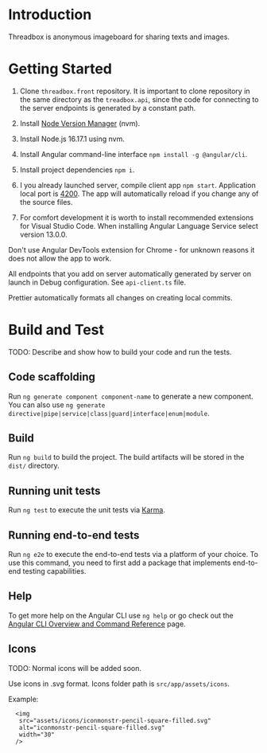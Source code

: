 # Introduction

Threadbox is anonymous imageboard for sharing texts and images.

# Getting Started

1. Clone `threadbox.front` repository. It is important to clone repository in the same directory as the `treadbox.api`, since the code for connecting to the server endpoints is generated by a constant path.

2. Install [Node Version Manager](https://github.com/nvm-sh/nvm#important-notes) (nvm).

3. Install Node.js 16.17.1 using nvm.

4. Install Angular command-line interface `npm install -g @angular/cli`.

5. Install project dependencies `npm i`.

6. I you already launched server, compile client app `npm start`. Application local port is [4200](http://localhost:4200). The app will automatically reload if you change any of the source files.

7. For comfort development it is worth to install recommended extensions for Visual Studio Code. When installing Angular Language Service select version 13.0.0.

Don't use Angular DevTools extension for Chrome - for unknown reasons it does not allow the app to work.

All endpoints that you add on server automatically generated by server on launch in Debug configuration. See `api-client.ts` file.

Prettier automatically formats all changes on creating local commits.

# Build and Test

TODO: Describe and show how to build your code and run the tests.

## Code scaffolding

Run `ng generate component component-name` to generate a new component. You can also use `ng generate directive|pipe|service|class|guard|interface|enum|module`.

## Build

Run `ng build` to build the project. The build artifacts will be stored in the `dist/` directory.

## Running unit tests

Run `ng test` to execute the unit tests via [Karma](https://karma-runner.github.io).

## Running end-to-end tests

Run `ng e2e` to execute the end-to-end tests via a platform of your choice. To use this command, you need to first add a package that implements end-to-end testing capabilities.

## Help

To get more help on the Angular CLI use `ng help` or go check out the [Angular CLI Overview and Command Reference](https://angular.io/cli) page.

## Icons

TODO: Normal icons will be added soon.

Use icons in .svg format. Icons folder path is `src/app/assets/icons`.

Example:

```
  <img
   src="assets/icons/iconmonstr-pencil-square-filled.svg"
   alt="iconmonstr-pencil-square-filled.svg"
   width="30"
  />
```
